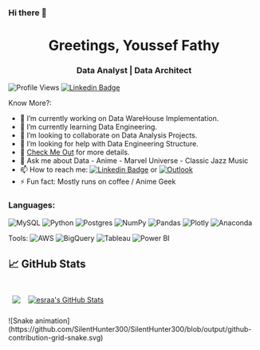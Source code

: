 ### Hi there 👋

<h1 align="center">Greetings, Youssef Fathy</h1>
<h3 align="center">Data Analyst | Data Architect</h3>

![Profile Views](https://komarev.com/ghpvc/?username=SilentHunter300&color=blue)
[![Linkedin Badge](https://img.shields.io/badge/-YoussefFathy-0072b1?style=flat&logo=Linkedin&logoColor=white)](https://www.linkedin.com/in/youssef-fathy/ "Connect on LinkedIn")

Know More?:

- 🔭 I’m currently working on Data WareHouse Implementation.
- 🌱 I’m currently learning Data Engineering.
- 👯 I’m looking to collaborate on Data Analysis Projects.
- 🤔 I’m looking for help with Data Engineering Structure.
- 📄 [Check Me Out](https://drive.google.com/file/d/16peFnBgkM5SQZkmV0Gmxm6JUk8U7IrBV/view?usp=share_link) for more details.
- 💬 Ask me about Data - Anime - Marvel Universe - Classic Jazz Music
- 📫 How to reach me: [![Linkedin Badge](https://img.shields.io/badge/-YoussefFathy-0072b1?style=flat&logo=Linkedin&logoColor=white)](https://www.linkedin.com/in/youssef-fathy/ "Connect on LinkedIn") or [![Outlook](https://img.shields.io/badge/-YoussefFathy-c14438?style=flat&logo=Outlook&logoColor=blue)](https://outlook.live.com/mail/?view=cm&fs=1&to=youssef.fathy3000@outlook.com)
- ⚡ Fun fact: Mostly runs on coffee / Anime Geek

### Languages:
![MySQL](https://img.shields.io/badge/mysql-%2300f.svg?style=flat&logo=mysql&logoColor=white) 
![Python](https://img.shields.io/badge/python-3670A0?style=flat&logo=python&logoColor=ffdd54)
![Postgres](https://img.shields.io/badge/postgres-%23316192.svg?style=flat&logo=postgresql&logoColor=white) 
![NumPy](https://img.shields.io/badge/numpy-%23013243.svg?style=flat&logo=numpy&logoColor=white) 
![Pandas](https://img.shields.io/badge/pandas-%23150458.svg?style=flat&logo=pandas&logoColor=white) 
![Plotly](https://img.shields.io/badge/Plotly-%233F4F75.svg?style=flat&logo=plotly&logoColor=white)
![Anaconda](https://img.shields.io/badge/Anaconda-%2344A833.svg?style=flat&logo=anaconda&logoColor=white) 

Tools:
![AWS](https://img.shields.io/badge/AWS-%23FF9900.svg?style=flat&logo=amazon-aws&logoColor=white)
![BigQuery](https://img.shields.io/badge/BigQuery-%23FF9900.svg?style=flat&logo=google-bigquery&logoColor=white)
![Tableau](https://img.shields.io/badge/Tableau-E97627?style=for-the-badge&logo=Tableau&logoColor=white)
![Power BI](https://img.shields.io/badge/PowerBI-E97627?style=for-the-badge&logo=PowerBI&logoColor=white)

## &#x1f4c8; GitHub Stats 

<br>

<a href="https://github.com/SilentHunter300">
  <img align="left" style="margin:0.5rem" src="https://github-readme-stats.vercel.app/api/top-langs/?username=SilentHunter300&hide=html,css&title_color=ffffff&text_color=c9cacc&icon_color=4AB197&bg_color=1A2B34" />
</a> 


<a href="https://github.com/SilentHunter300">
  <img align="center" style="margin:0.5rem" src="https://github-readme-stats.vercel.app/api?username=SilentHunter300&show_icons=true&line_height=27&count_private=true&title_color=ffffff&text_color=c9cacc&icon_color=4AB097&bg_color=1A2B34" alt="esraa's GitHub Stats" />
</a>

<br>
<br>
![Snake animation](https://github.com/SilentHunter300/SilentHunter300/blob/output/github-contribution-grid-snake.svg)
